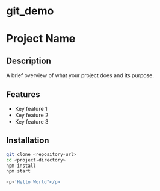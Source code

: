 # git_demo
# Project Name

## Description
A brief overview of what your project does and its purpose.

## Features
- Key feature 1
- Key feature 2
- Key feature 3

## Installation
```bash
git clone <repository-url>
cd <project-directory>
npm install
npm start

<p>'Hello World"</p>